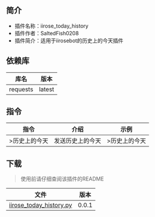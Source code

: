 ## 简介
- 插件名称：iirose_today_history
- 插件作者：SaltedFish0208
- 插件简介：适用于iirosebot的历史上的今天插件

## 依赖库
| 库名     | 版本     |
|--------|--------|
| requests | latest |

## 指令

| 指令  | 介绍     | 示例  |
|-----|--------|-----|
| >历史上的今天 | 发送历史上的今天 | >历史上的今天 |

## 下载

> 使用前请仔细查阅该插件的README

| 文件                 | 版本    |
|--------------------|-------|
| [iirose_today_history.py](data/iirose_today_history.py) | 0.0.1 |
